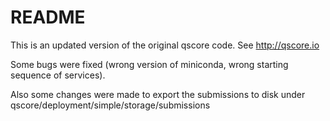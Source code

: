 # README

This is an updated version of the original qscore code.
See http://qscore.io

Some bugs were fixed (wrong version of miniconda, wrong starting sequence of services).

Also some changes were made to export the submissions to disk under qscore/deployment/simple/storage/submissions
